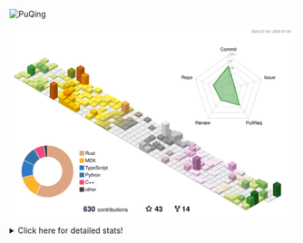 ![PuQing](https://user-images.githubusercontent.com/27223114/171565019-9a56fae6-b08b-421f-99db-7e830da42371.png)

![](./profile-3d-contrib/profile-season-animate.svg)

<details>
<summary>Click here for detailed stats!</summary>

<!--START_SECTION:waka-->
![Lines of code](https://img.shields.io/badge/From%20Hello%20World%20I%27ve%20Written-2.3%20million%20lines%20of%20code-blue)

**🐱 My GitHub Data** 

> 📦 451.7 kB Used in GitHub's Storage 
 > 
> 🏆 316 Contributions in the Year 2025
 > 
> 🚫 Not Opted to Hire
 > 
> 📜 32 Public Repositories 
 > 
> 🔑 34 Private Repositories 
 > 
**I'm an Early 🐤** 

```text
🌞 Morning                820 commits         ██░░░░░░░░░░░░░░░░░░░░░░░   09.51 % 
🌆 Daytime                3727 commits        ███████████░░░░░░░░░░░░░░   43.22 % 
🌃 Evening                1979 commits        ██████░░░░░░░░░░░░░░░░░░░   22.95 % 
🌙 Night                  2098 commits        ██████░░░░░░░░░░░░░░░░░░░   24.33 % 
```


📊 **This Week I Spent My Time On** 

```text
💬 Programming Languages: 
Rust                     9 hrs 12 mins       ████████░░░░░░░░░░░░░░░░░   32.87 % 
Python                   8 hrs 3 mins        ███████░░░░░░░░░░░░░░░░░░   28.77 % 
JSON                     2 hrs 58 mins       ███░░░░░░░░░░░░░░░░░░░░░░   10.62 % 
TypeScript               2 hrs 1 min         ██░░░░░░░░░░░░░░░░░░░░░░░   07.25 % 
Swift                    1 hr 43 mins        ██░░░░░░░░░░░░░░░░░░░░░░░   06.15 % 

🔥 Editors: 
VS Code                  28 hrs              █████████████████████████   100.00 % 

💻 Operating System: 
WSL                      13 hrs 19 mins      ████████████░░░░░░░░░░░░░   47.55 % 
Linux                    11 hrs 14 mins      ██████████░░░░░░░░░░░░░░░   40.14 % 
Mac                      3 hrs 26 mins       ███░░░░░░░░░░░░░░░░░░░░░░   12.31 % 
```


<!--END_SECTION:waka-->
</details>
